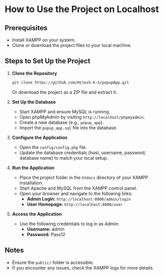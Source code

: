 # How to Use the Project on Localhost

## Prerequisites
- Install XAMPP on your system.
- Clone or download the project files to your local machine.

## Steps to Set Up the Project

1. **Clone the Repository**
   ```bash
   git clone https://github.com/Hitesh-K-S/popupApp.git
   ```
   Or download the project as a ZIP file and extract it.

2. **Set Up the Database**
   - Start XAMPP and ensure MySQL is running.
   - Open phpMyAdmin by visiting `http://localhost/phpmyadmin`.
   - Create a new database (e.g., `popup_app`).
   - Import the `popup_app.sql` file into the database.

3. **Configure the Application**
   - Open the `config/config.php` file.
   - Update the database credentials (host, username, password, database name) to match your local setup.

4. **Run the Application**
   - Place the project folder in the `htdocs` directory of your XAMPP installation.
   - Start Apache and MySQL from the XAMPP control panel.
   - Open your browser and navigate to the following links:
     - **Admin Login:** `http://localhost:8000/admin/login`
     - **User Homepage:** `http://localhost:8000/user`

5. **Access the Application**
   - Use the following credentials to log in as Admin:
     - **Username:** admin
     - **Password:** Pass12

## Notes
- Ensure the `public/` folder is accessible.
- If you encounter any issues, check the XAMPP logs for more details.

